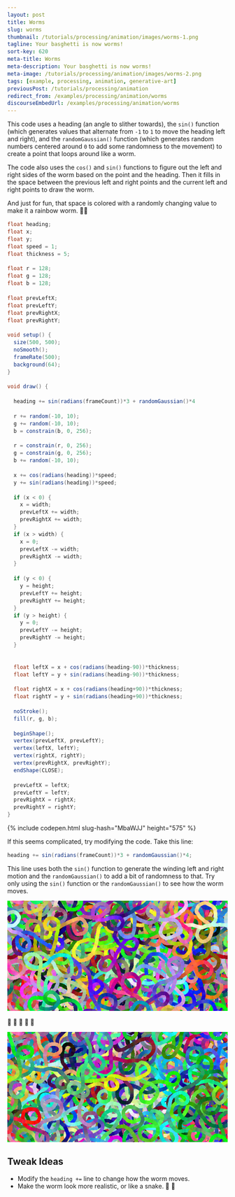 ```yaml
---
layout: post
title: Worms
slug: worms
thumbnail: /tutorials/processing/animation/images/worms-1.png
tagline: Your basghetti is now worms!
sort-key: 620
meta-title: Worms
meta-description: Your basghetti is now worms!
meta-image: /tutorials/processing/animation/images/worms-2.png
tags: [example, processing, animation, generative-art]
previousPost: /tutorials/processing/animation
redirect_from: /examples/processing/animation/worms
discourseEmbedUrl: /examples/processing/animation/worms
---
```


This code uses a heading (an angle to slither towards), the `sin()` function (which generates values that alternate from `-1` to `1` to move the heading left and right), and the `randomGaussian()` function (which generates random numbers centered around `0` to add some randomness to the movement) to create a point that loops around like a worm.

The code also uses the `cos()` and `sin()` functions to figure out the left and right sides of the worm based on the point and the heading. Then it fills in the space between the previous left and right points and the current left and right points to draw the worm.

And just for fun, that space is colored with a randomly changing value to make it a rainbow worm. 🌈🐛

```java
float heading;
float x;
float y;
float speed = 1;
float thickness = 5;

float r = 128;
float g = 128;
float b = 128;

float prevLeftX;
float prevLeftY;
float prevRightX;
float prevRightY;

void setup() {
  size(500, 500);
  noSmooth();
  frameRate(500);
  background(64);
}

void draw() {

  heading += sin(radians(frameCount))*3 + randomGaussian()*4

  r += random(-10, 10);
  g += random(-10, 10);
  b = constrain(b, 0, 256);

  r = constrain(r, 0, 256);
  g = constrain(g, 0, 256);
  b += random(-10, 10);

  x += cos(radians(heading))*speed;
  y += sin(radians(heading))*speed;

  if (x < 0) {
    x = width;
    prevLeftX += width;
    prevRightX += width;
  }
  if (x > width) {
    x = 0;
    prevLeftX -= width;
    prevRightX -= width;
  }

  if (y < 0) {
    y = height;
    prevLeftY += height;
    prevRightY += height;
  }
  if (y > height) {
    y = 0;
    prevLeftY -= height;
    prevRightY -= height;
  }


  float leftX = x + cos(radians(heading-90))*thickness;
  float leftY = y + sin(radians(heading-90))*thickness;

  float rightX = x + cos(radians(heading+90))*thickness;
  float rightY = y + sin(radians(heading+90))*thickness;

  noStroke();
  fill(r, g, b);

  beginShape();
  vertex(prevLeftX, prevLeftY);
  vertex(leftX, leftY);
  vertex(rightX, rightY);
  vertex(prevRightX, prevRightY);
  endShape(CLOSE);

  prevLeftX = leftX;
  prevLeftY = leftY;
  prevRightX = rightX;
  prevRightY = rightY;
}
```

{% include codepen.html slug-hash="MbaWJJ" height="575" %}

If this seems complicated, try modifying the code. Take this line:

```java
heading += sin(radians(frameCount))*3 + randomGaussian()*4;
```

This line uses both the `sin()` function to generate the winding left and right motion and the `randomGaussian()` to add a bit of randomness to that. Try only using the `sin()` function or the `randomGaussian()` to see how the worm moves.

![worms](/tutorials/processing/animation/images/worms-2.png)

🐛 :bug: 🐛 :bug: 🐛

![worms](/tutorials/processing/animation/images/worms-3.png)

## Tweak Ideas

- Modify the `heading +=` line to change how the worm moves.
- Make the worm look more realistic, or like a snake. 🐍 :snake:
